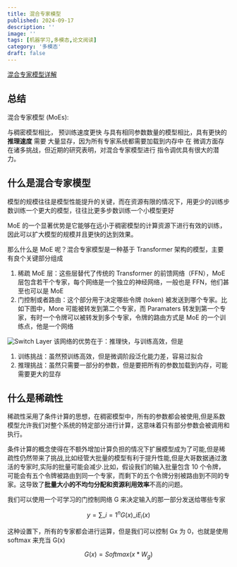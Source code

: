```yaml
---
title: 混合专家模型
published: 2024-09-17
description: ''
image: ''
tags: [机器学习,多模态,论文阅读]
category: '多模态'
draft: false
---
```


[混合专家模型详解](https://huggingface.co/blog/zh/moe)

## 总结

混合专家模型 (MoEs):

与稠密模型相比， 预训练速度更快
与具有相同参数数量的模型相比，具有更快的 **推理速度**
需要 大量显存，因为所有专家系统都需要加载到内存中
在 微调方面存在诸多挑战，但近期的研究表明，对混合专家模型进行 指令调优具有很大的潜力。

## 什么是混合专家模型

模型的规模往往是模型性能提升的关键，而在资源有限的情况下，用更少的训练步数训练一个更大的模型，往往比更多步数训练一个小模型更好

MoE 的一个显著优势是它能够在远小于稠密模型的计算资源下进行有效的训练，因此可以扩大模型的规模并且更快的达到效果。

那么什么是 MoE 呢？混合专家模型是一种基于 Transformer 架构的模型，主要有良个关键部分组成

1. 稀疏 MoE 层：这些层替代了传统的 Transformer 的前馈网络（FFN），MoE 层包含若干个专家，每个网络是一个独立的神经网络，一般也是 FFN，他们甚至也可以是 MoE
2. 门控制或者路由：这个部分用于决定哪些令牌 (token) 被发送到哪个专家。比如下图中，More 可能被转发到第二个专家，而 Paramaters 转发到第一个专家，有时一个令牌可以被转发到多个专家，令牌的路由方式是 MoE 的一个训练点，他是一个网络

![Switch Layer](https://huggingface.co/datasets/huggingface/documentation-images/resolve/main/blog/moe/00_switch_transformer.png)
该网络的优势在于：推理快，与训练高效，但是

1. 训练挑战：虽然预训练高效，但是微调阶段泛化能力差，容易过拟合
2. 推理挑战：虽然只需要一部分的参数，但是要把所有的参数加载到内存，可能需要更大的显存

## 什么是稀疏性

稀疏性采用了条件计算的思想，在稠密模型中，所有的参数都会被使用,但是系数模型允许我们对整个系统的特定部分进行计算，这意味着只有部分参数会被调用和执行。

条件计算的概念使得在不额外增加计算负担的情况下扩展模型成为了可能,但是稀疏性仍然带来了挑战,比如经管大批量的模型有利于提升性能,但是大哥数据通过激活的专家时,实际的批量可能会减少.比如，假设我们的输入批量包含 10 个令牌， 可能会有五个令牌被路由到同一个专家，而剩下的五个令牌分别被路由到不同的专家。这导致了**批量大小的不均匀分配和资源利用效率**不高的问题。

我们可以使用一个可学习的门控制网络 G 来决定输入的那一部分发送给哪些专家

$$ y = \sum\_{i=1}^{n} G(x)\_i E_i(x) $$

这种设置下，所有的专家都会进行运算，但是我们可以控制 Gx 为 0，也就是使用 softmax 来充当 G(x)

$$G(x)=Softmax(x*W_g)$$
